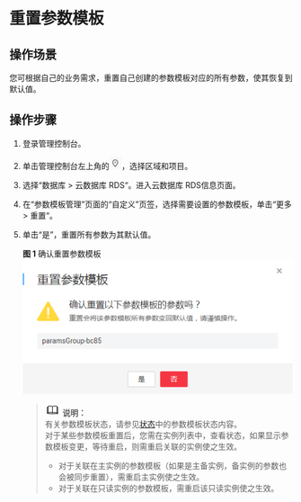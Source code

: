 # 重置参数模板<a name="zh-cn_topic_sqlserver_0049456616"></a>

## 操作场景<a name="zh-cn_topic_0049456616_section732387614651"></a>

您可根据自己的业务需求，重置自己创建的参数模板对应的所有参数，使其恢复到默认值。

## 操作步骤<a name="zh-cn_topic_0049456616_s35b89f49183c41609d978b23557270a2"></a>

1.  登录管理控制台。
2.  单击管理控制台左上角的![](figures/Region灰色图标.png)，选择区域和项目。
3.  选择“数据库  \>  云数据库 RDS“。进入云数据库 RDS信息页面。
4.  在“参数模板管理”页面的“自定义”页签，选择需要设置的参数模板，单击“更多 \> 重置“。
5.  单击“是”，重置所有参数为其默认值。

    **图 1**  确认重置参数模板<a name="zh-cn_topic_0049456616_fig182701022144018"></a>  
    ![](figures/确认重置参数模板.png "确认重置参数模板")

    >![](public_sys-resources/icon-note.gif) **说明：**   
    >有关参数模板状态，请参见[状态](https://support.huaweicloud.com/productdesc-rds/zh-cn_topic_0032472291.html)中的参数模板状态内容。  
    >对于某些参数模板重置后，您需在实例列表中，查看状态，如果显示参数模板变更，等待重启，则需重启关联的实例使之生效。  
    >-   对于关联在主实例的参数模板（如果是主备实例，备实例的参数也会被同步重置），需重启主实例使之生效。  
    >-   对于关联在只读实例的参数模板，需重启该只读实例使之生效。  



